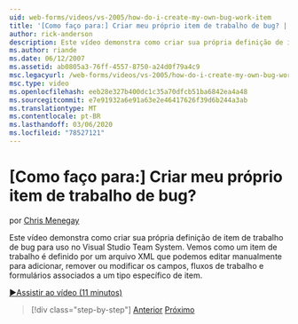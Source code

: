 ```yaml
---
uid: web-forms/videos/vs-2005/how-do-i-create-my-own-bug-work-item
title: '[Como faço para:] Criar meu próprio item de trabalho de bug? | Microsoft Docs'
author: rick-anderson
description: Este vídeo demonstra como criar sua própria definição de item de trabalho de bug para uso no Visual Studio Team System. Vemos como um item de trabalho é definido por um fil XML...
ms.author: riande
ms.date: 06/12/2007
ms.assetid: ab0805a3-76ff-4557-8750-a24d0f79a4c9
msc.legacyurl: /web-forms/videos/vs-2005/how-do-i-create-my-own-bug-work-item
msc.type: video
ms.openlocfilehash: eeb28e327b400dc1c35a70dfcb51ba6842ea4a48
ms.sourcegitcommit: e7e91932a6e91a63e2e46417626f39d6b244a3ab
ms.translationtype: MT
ms.contentlocale: pt-BR
ms.lasthandoff: 03/06/2020
ms.locfileid: "78527121"
---
```

# <a name="how-do-i-create-my-own-bug-work-item"></a>[Como faço para:] Criar meu próprio item de trabalho de bug?

por [Chris Menegay](https://twitter.com/CMenegay)

Este vídeo demonstra como criar sua própria definição de item de trabalho de bug para uso no Visual Studio Team System. Vemos como um item de trabalho é definido por um arquivo XML que podemos editar manualmente para adicionar, remover ou modificar os campos, fluxos de trabalho e formulários associados a um tipo específico de item.

[&#9654;Assistir ao vídeo (11 minutos)](https://channel9.msdn.com/Blogs/ASP-NET-Site-Videos/how-do-i-create-my-own-bug-work-item)

> [!div class="step-by-step"]
> [Anterior](how-do-i-integrate-defect-tracking-with-testing.md)
> [Próximo](how-do-i-write-code-more-quickly-with-unit-tests.md)

